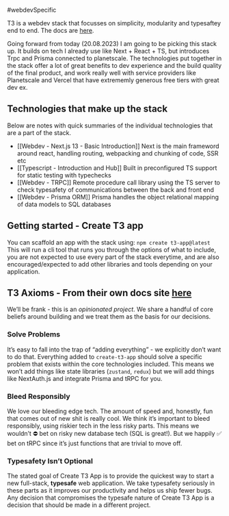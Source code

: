 #webdevSpecific 

T3 is a webdev stack that focusses on simplicity, modularity and typesaftey end to end. The docs are [here](https://create.t3.gg/en/introduction).

Going forward from today (20.08.2023) I am going to be picking this stack up. It builds on tech I already use like Next + React + TS, but introduces Trpc and Prisma connected to planetscale. The technologies put together in the stack offer a lot of great benefits to dev experience and the build quality of the final product, and work really well with service providers like Planetscale and Vercel that have extrememly generous free tiers with great dev ex.

## Technologies that make up the stack
Below are notes with quick summaries of the individual technologies that are a part of the stack.
- [[Webdev - Next.js 13 - Basic Introduction]] Next is the main frameword around react, handling routing, webpacking and chunking of code, SSR etc
- [[Typescript - Introduction and Hub]] Built in preconfigured TS support for static testing with typechecks
- [[Webdev - TRPC]] Remote procedure call library using the TS server to check typesafety of communications between the back and front end
- [[Webdev - Prisma ORM]] Prisma handles the object relational mapping of data models to SQL databases

## Getting started - Create T3 app
You can scaffold an app with the stack using:
`npm create t3-app@latest`
This will run a cli tool that runs you through the options of what to include, you are not expected to use every part of the stack everytime, and are also encouraged/expected to add other libraries and tools depending on your application.

## T3 Axioms - From their own docs site [here](https://create.t3.gg/en/introduction)
We’ll be frank - this is an _opinionated project_. We share a handful of core beliefs around building and we treat them as the basis for our decisions.

### Solve Problems
It’s easy to fall into the trap of “adding everything” - we explicitly don’t want to do that. Everything added to `create-t3-app` should solve a specific problem that exists within the core technologies included. This means we won’t add things like state libraries (`zustand`, `redux`) but we will add things like NextAuth.js and integrate Prisma and tRPC for you.

### Bleed Responsibly
We love our bleeding edge tech. The amount of speed and, honestly, fun that comes out of new shit is really cool. We think it’s important to bleed responsibly, using riskier tech in the less risky parts. This means we wouldn’t ⛔️ bet on risky new database tech (SQL is great!). But we happily ✅ bet on tRPC since it’s just functions that are trivial to move off.

### Typesafety Isn’t Optional
The stated goal of Create T3 App is to provide the quickest way to start a new full-stack, **typesafe** web application. We take typesafety seriously in these parts as it improves our productivity and helps us ship fewer bugs. Any decision that compromises the typesafe nature of Create T3 App is a decision that should be made in a different project.
